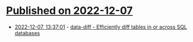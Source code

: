 # [Published on 2022-12-07](index.md)

* [2022-12-07, 13:37:01](https://lobste.rs/s/5xrzpi/data_diff_efficiently_diff_tables_across) - [data-diff - Efficiently diff tables in or across SQL databases](https://github.com/datafold/data-diff)
